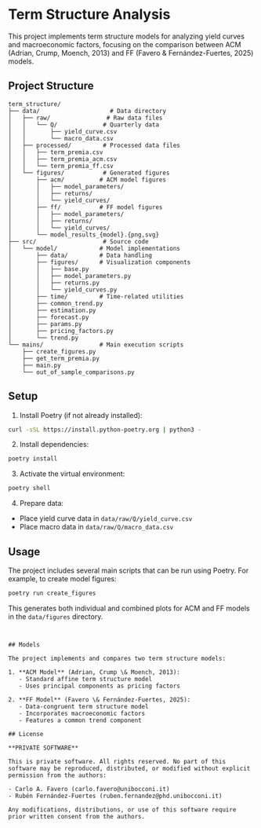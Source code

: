 # Term Structure Analysis

This project implements term structure models for analyzing yield curves and macroeconomic factors, focusing on the comparison between ACM (Adrian, Crump, Moench, 2013) and FF (Favero \& Fernández-Fuertes, 2025) models.

## Project Structure

```
term_structure/
├── data/                    # Data directory
│   ├── raw/                # Raw data files
│   │   └── Q/             # Quarterly data
│   │       ├── yield_curve.csv
│   │       └── macro_data.csv
│   ├── processed/         # Processed data files
│   │   ├── term_premia.csv
│   │   ├── term_premia_acm.csv
│   │   └── term_premia_ff.csv
│   └── figures/           # Generated figures
│       ├── acm/          # ACM model figures
│       │   ├── model_parameters/
│       │   ├── returns/
│       │   └── yield_curves/
│       ├── ff/           # FF model figures
│       │   ├── model_parameters/
│       │   ├── returns/
│       │   └── yield_curves/
│       └── model_results_{model}.{png,svg}
├── src/                   # Source code
│   └── model/            # Model implementations
│       ├── data/         # Data handling
│       ├── figures/      # Visualization components
│       │   ├── base.py
│       │   ├── model_parameters.py
│       │   ├── returns.py
│       │   └── yield_curves.py
│       ├── time/         # Time-related utilities
│       ├── common_trend.py
│       ├── estimation.py
│       ├── forecast.py
│       ├── params.py
│       ├── pricing_factors.py
│       └── trend.py
└── mains/                # Main execution scripts
    ├── create_figures.py
    ├── get_term_premia.py
    ├── main.py
    └── out_of_sample_comparisons.py
```

## Setup

1. Install Poetry (if not already installed):
```bash
curl -sSL https://install.python-poetry.org | python3 -
```

2. Install dependencies:
```bash
poetry install
```

3. Activate the virtual environment:
```bash
poetry shell
```

4. Prepare data:
- Place yield curve data in `data/raw/Q/yield_curve.csv`
- Place macro data in `data/raw/Q/macro_data.csv`

## Usage

The project includes several main scripts that can be run using Poetry. For example, to create model figures:

```bash
poetry run create_figures
```
This generates both individual and combined plots for ACM and FF models in the `data/figures` directory.
```


## Models

The project implements and compares two term structure models:

1. **ACM Model** (Adrian, Crump \& Moench, 2013):
   - Standard affine term structure model
   - Uses principal components as pricing factors

2. **FF Model** (Favero \& Fernández-Fuertes, 2025):
   - Data-congruent term structure model
   - Incorporates macroeconomic factors
   - Features a common trend component

## License

**PRIVATE SOFTWARE**

This is private software. All rights reserved. No part of this software may be reproduced, distributed, or modified without explicit permission from the authors:

- Carlo A. Favero (carlo.favero@unibocconi.it)
- Rubén Fernández-Fuertes (ruben.fernandez@phd.unibocconi.it)

Any modifications, distributions, or use of this software require prior written consent from the authors. 